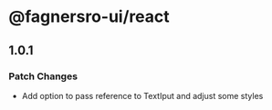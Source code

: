 # @fagnersro-ui/react

## 1.0.1

### Patch Changes

- Add option to pass reference to TextIput and adjust some styles
